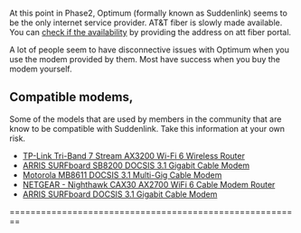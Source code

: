 At this point in Phase2, Optimum (formally known as Suddenlink) seems to be the only internet service provider. AT&T fiber is slowly made available. You can [check if the availability](https://www.att.com/internet/) by providing the address on att fiber portal.

A lot of people seem to have disconnective issues with Optimum when you use the modem provided by them. Most have success when you buy the modem yourself.

## Compatible modems,
Some of the models that are used by members in the community that are know to be compatible with Suddenlink. Take this information at your own risk.
 * [TP-Link Tri-Band 7 Stream AX3200 Wi-Fi 6 Wireless Router](https://www.costco.com/tp-link-tri-band-7-stream-ax3200-wi-fi-6-wireless-router.product.100697042.html)
 * [ARRIS SURFboard SB8200 DOCSIS 3.1 Gigabit Cable Modem](https://www.amazon.com/dp/B07DY16W2Z)
 * [Motorola MB8611 DOCSIS 3.1 Multi-Gig Cable Modem](https://www.amazon.com/dp/B08DDFKXKC)
 * [NETGEAR - Nighthawk CAX30 AX2700 WiFi 6 Cable Modem Router](https://www.costco.com/netgear---nighthawk-cax30-ax2700-wifi-6-cable-modem-router.product.100757768.html)
 * [ARRIS SURFboard DOCSIS 3.1 Gigabit Cable Modem](https://www.walmart.com/ip/55670534)


========================================================




